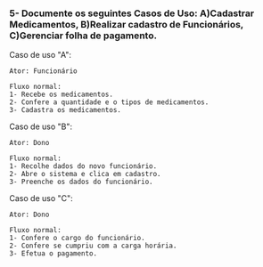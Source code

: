 ### 5- Documente os seguintes Casos de Uso: A)Cadastrar Medicamentos, B)Realizar cadastro de Funcionários, C)Gerenciar folha de pagamento.

Caso de uso "A":

    Ator: Funcionário

    Fluxo normal:
    1- Recebe os medicamentos.
    2- Confere a quantidade e o tipos de medicamentos.
    3- Cadastra os medicamentos.

Caso de uso "B":

    Ator: Dono

    Fluxo normal:
    1- Recolhe dados do novo funcionário.
    2- Abre o sistema e clica em cadastro.
    3- Preenche os dados do funcionário.

Caso de uso "C":

    Ator: Dono

    Fluxo normal:
    1- Confere o cargo do funcionário.
    2- Confere se cumpriu com a carga horária.
    3- Efetua o pagamento.